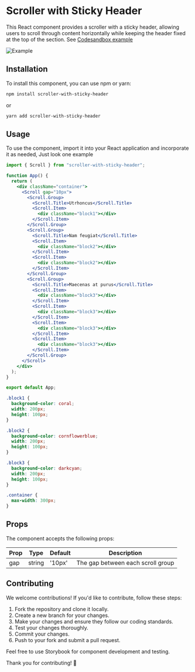 # Scroller with Sticky Header

This React component provides a scroller with a sticky header, allowing users to scroll through content horizontally while keeping the header fixed at the top of the section. See [Codesandbox example](https://scroller-with-sticky-header-uploads.s3.amazonaws.com/example.gif)

![Example](https://scroller-with-sticky-header-uploads.s3.amazonaws.com/example.gif)

## Installation

To install this component, you can use npm or yarn:

```bash
npm install scroller-with-sticky-header
```

or

```bash
yarn add scroller-with-sticky-header
```

## Usage

To use the component, import it into your React application and incorporate it as needed, Just look one example

```jsx
import { Scroll } from "scroller-with-sticky-header";

function App() {
  return (
    <div className="container">
      <Scroll gap="10px">
        <Scroll.Group>
          <Scroll.Title>Utrhoncus</Scroll.Title>
          <Scroll.Item>
            <div className="block1"></div>
          </Scroll.Item>
        </Scroll.Group>
        <Scroll.Group>
          <Scroll.Title>Nam feugiat</Scroll.Title>
          <Scroll.Item>
            <div className="block2"></div>
          </Scroll.Item>
          <Scroll.Item>
            <div className="block2"></div>
          </Scroll.Item>
        </Scroll.Group>
        <Scroll.Group>
          <Scroll.Title>Maecenas at purus</Scroll.Title>
          <Scroll.Item>
            <div className="block3"></div>
          </Scroll.Item>
          <Scroll.Item>
            <div className="block3"></div>
          </Scroll.Item>
          <Scroll.Item>
            <div className="block3"></div>
          </Scroll.Item>
          <Scroll.Item>
            <div className="block3"></div>
          </Scroll.Item>
        </Scroll.Group>
      </Scroll>
    </div>
  );
}

export default App;
```

```css
.block1 {
  background-color: coral;
  width: 200px;
  height: 100px;
}

.block2 {
  background-color: cornflowerblue;
  width: 200px;
  height: 100px;
}

.block3 {
  background-color: darkcyan;
  width: 200px;
  height: 100px;
}

.container {
  max-width: 300px;
}
```


## Props

The component accepts the following props:

| Prop | Type   | Default | Description                       |
| ---- | ------ | ------- | --------------------------------- |
| gap  | string | '10px'  | The gap between each scroll group |

## Contributing

We welcome contributions! If you'd like to contribute, follow these steps:

1. Fork the repository and clone it locally.
2. Create a new branch for your changes.
3. Make your changes and ensure they follow our coding standards.
4. Test your changes thoroughly.
5. Commit your changes.
6. Push to your fork and submit a pull request.

Feel free to use Storybook for component development and testing.

Thank you for contributing! 🎉
